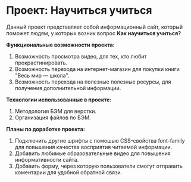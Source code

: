 # **Проект: Научиться учиться**

Данный проект представляет собой информационный сайт, который поможет людям, у которых возник вопрос **Как научиться учиться?**

**Функциональные возможности проекта:**
1. Возможность просмотра видео, для тех, кто любит прокрастинировать.
2. Возможность перехода на интернет-магазин для покупки книги "Весь мир — школа".
3. Возможность перехода на полезные полезные ресурсы, для получения дополнительной информации. 


**Технологии использованные в проекте:**
1. Методология БЭМ для верстки.
2. Организация файлов по БЭМ.

**Планы по доработке проекта:**
1. Подключить другие шрифты с помошью CSS-свойства font-family для повышения качества восприятия читаемой информации.
2. Добавить любимые образовательные видео для повышения информативности сайта.
3. Добавить форму, через которую пользователи смогут отправить коментарии для удобной обратной связи.
